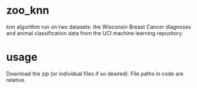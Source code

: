 # zoo_knn
knn algorithm run on two datasets: the Wisconsin Breast Cancer diagnoses and animal classification data from the UCI machine learning repository.

# usage
Download the zip (or individual files if so desired). File paths in code are relative.
